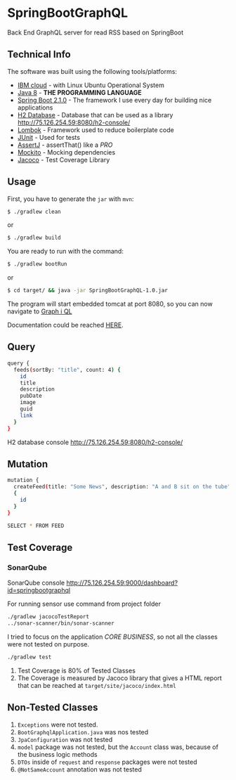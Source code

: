 # SpringBootGraphQL
Back End GraphQL server for read RSS based on SpringBoot 

## Technical Info

The software was built using the following tools/platforms:
- [IBM cloud](http://75.126.254.59:8080/accounts) - with Linux Ubuntu Operational System
- [Java 8](https://www.java.com/pt_BR/) - **THE PROGRAMMING LANGUAGE**
- [Spring Boot 2.1.0](http://spring.io/projects/spring-boot) - The framework I use every day for building nice applications
- [H2 Database](http://www.h2database.com/html/main.html) - Database that can be used as a library http://75.126.254.59:8080/h2-console/
- [Lombok](https://projectlombok.org/) - Framework used to reduce boilerplate code
- [JUnit](https://junit.org/) - Used for tests
- [AssertJ](http://joel-costigliola.github.io/assertj/) - assertThat() like a *PRO*
- [Mockito](https://site.mockito.org/) - Mocking dependencies
- [Jacoco](https://www.eclemma.org/jacoco/trunk/doc/maven.html) - Test Coverage Library

## Usage

First, you have to generate the `jar` with `mvn`:

```sh
$ ./gradlew clean 
```
or 

```sh
$ ./gradlew build
```

You are ready to run with the command:

```sh
$ ./gradlew bootRun
```
or

```sh
$ cd target/ && java -jar SpringBootGraphQL-1.0.jar
```

The program will start embedded tomcat at port 8080, so you can now navigate to [Graph i QL](http://localhost:8080/graphiql)

Documentation could be reached [HERE](http://localhost:8080/graphiql).

## Query

```sh
query {
  feeds(sortBy: "title", count: 4) {
    id
    title
    description
    pubDate
    image
    guid
    link
  }
}
```

H2 database console http://75.126.254.59:8080/h2-console/

## Mutation

```sh
mutation {
  createFeed(title: "Some News", description: "A and B sit on the tube", itemCount: 3, pubDate: "2016-08-16", image: "https://habrastorage.org/getpro/habr/post_images/5d1/c24/8aa/5d1c248aa840e0955775b7da1eee4595.png", link: "http://link", guid: "aaa") 
  {
    id
  }
}
```


```sh
SELECT * FROM FEED
```

## Test Coverage

### SonarQube

SonarQube console http://75.126.254.59:9000/dashboard?id=springbootgraphql

For running sensor use command from project folder

```sh
./gradlew jacocoTestReport
../sonar-scanner/bin/sonar-scanner
```

I tried to focus on the application *CORE BUSINESS*, so not all the classes were not tested on purpose.

```sh
./gradlew test
```

1. Test Coverage is 80% of Tested Classes
2. The Coverage is measured by Jacoco library that gives a HTML report that can be reached at `target/site/jacoco/index.html`

## Non-Tested Classes
1. `Exceptions` were not tested.
2. ` BootGraphqlApplication.java ` was nos tested
3. `JpaConfiguration` was not tested 
3. `model` package was not tested, but the `Account` class was, because of the business logic methods
4. `DTOs` inside of `request` and `response` packages were not tested
5. `@NotSameAccount` annotation was not tested
